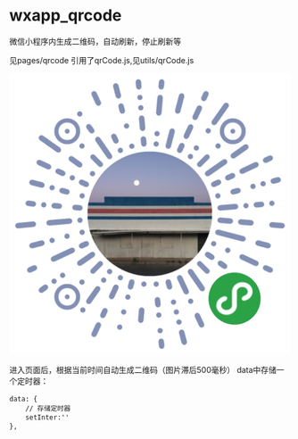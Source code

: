 # wxapp_qrcode

微信小程序内生成二维码，自动刷新，停止刷新等

见pages/qrcode
引用了qrCode.js,见utils/qrCode.js

![小程序二维码](<https://raw.githubusercontent.com/suzhao111/wxapp_qrcode/master/image/miniqrcode.jpg>)



进入页面后，根据当前时间自动生成二维码（图片滞后500毫秒）
data中存储一个定时器：

```data: {
data: {
	// 存储定时器
	setInter:''
},
```

